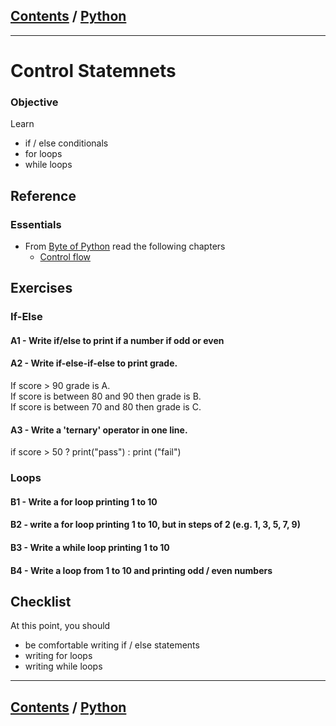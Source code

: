 <link rel='stylesheet' href='../assets/css/main.css'/>

## [Contents](../contents.md) / [Python](0-README.md)
---
# Control Statemnets

### Objective
Learn
- if / else conditionals
- for loops
- while loops

## Reference

### Essentials
* From [Byte of Python](https://python.swaroopch.com/) read the following chapters
    - [Control flow](https://python.swaroopch.com/control_flow.html)

## Exercises

### If-Else

#### A1  - Write if/else to print if a number if odd or even

#### A2 - Write if-else-if-else to print grade.  
If score > 90 grade is A.  
If score is between 80 and 90 then grade is B.  
If score is between 70 and 80 then grade is C.  

#### A3 - Write a 'ternary' operator in one line.  
if score > 50 ? print("pass") : print ("fail")

### Loops

#### B1 - Write a for loop printing 1 to 10

#### B2 - write a for loop printing 1 to 10, but in steps of 2 (e.g.  1, 3, 5, 7, 9)

#### B3 - Write a while loop printing 1 to 10

#### B4 - Write a loop from 1 to 10 and printing odd / even numbers


## Checklist
At this point, you should
- be comfortable writing if / else statements
- writing for loops
- writing while loops

---
## [Contents](../contents.md) / [Python](0-README.md)
